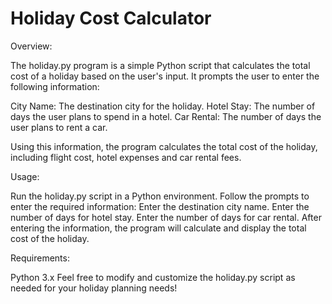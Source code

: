 # Holiday Cost Calculator

Overview:

The holiday.py program is a simple Python script that calculates the total cost of a holiday based on the user's input. It prompts the user to enter the following information:

City Name: The destination city for the holiday.
Hotel Stay: The number of days the user plans to spend in a hotel.
Car Rental: The number of days the user plans to rent a car.

Using this information, the program calculates the total cost of the holiday, including flight cost, hotel expenses and car rental fees.

Usage:

Run the holiday.py script in a Python environment.
Follow the prompts to enter the required information:
Enter the destination city name.
Enter the number of days for hotel stay.
Enter the number of days for car rental.
After entering the information, the program will calculate and display the total cost of the holiday.

Requirements:

Python 3.x
Feel free to modify and customize the holiday.py script as needed for your holiday planning needs!

